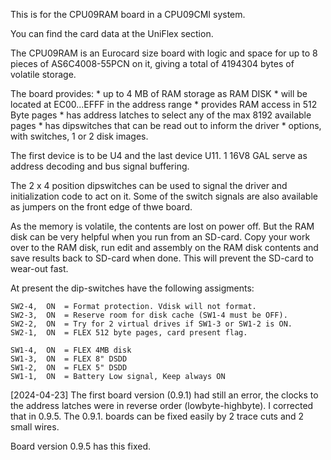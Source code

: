 
This is for the CPU09RAM board in a CPU09CMI system.

You can find the card data at the UniFlex section.


The CPU09RAM is an Eurocard size board with logic and space for up to 8 pieces 
of AS6C4008-55PCN on it, giving a total of 4194304 bytes of volatile storage.

The board provides:
    * up to 4 MB of RAM storage as RAM DISK
    * will be located at EC00...EFFF in the address range
    * provides RAM access in 512 Byte pages
    * has address latches to select any of the max 8192 available pages
    * has dipswitches that can be read out to inform the driver
    * options, with switches, 1 or 2 disk images. 
  

The first device is to be U4 and the last device U11.
1 16V8 GAL serve as address decoding and bus signal buffering.

The 2 x 4 position dipswitches can be used to signal the driver and initialization
code to act on it. Some of the switch signals are also available as jumpers on the 
front edge of thwe board.

As the memory is volatile, the contents are lost on power off. But the RAM disk
can be very helpful when you run from an SD-card. Copy your work over to the RAM disk,
run edit and assembly on the RAM disk contents and save results back to SD-card 
when done. This will prevent the SD-card to wear-out fast.


At present the dip-switches have the following assigments:

    SW2-4,  ON  = Format protection. Vdisk will not format.
    SW2-3,  ON  = Reserve room for disk cache (SW1-4 must be OFF). 
    SW2-2,  ON  = Try for 2 virtual drives if SW1-3 or SW1-2 is ON. 
    SW2-1,  ON  = FLEX 512 byte pages, card present flag.

    SW1-4,  ON  = FLEX 4MB disk
    SW1-3,  ON  = FLEX 8" DSDD
    SW1-2,  ON  = FLEX 5" DSDD
    SW1-1,  ON  = Battery Low signal, Keep always ON

[2024-04-23] The first board version (0.9.1) had still an error, the clocks to the address
latches were in reverse order (lowbyte-highbyte).
I corrected that in 0.9.5. The 0.9.1. boards can be fixed easily by 2 trace cuts and 2 small wires.

Board version 0.9.5 has this fixed.

